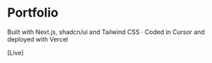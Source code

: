 # Portfolio

Built with Next.js, shadcn/ui and Tailwind CSS · Coded in Cursor and deployed with Vercel

[Live]
